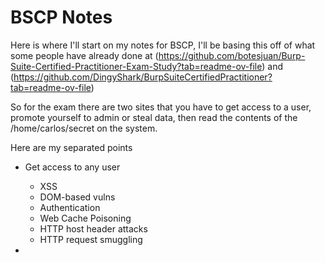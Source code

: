# BSCP Notes

Here is where I'll start on my notes for BSCP, I'll be basing this off of what some people have already done at (https://github.com/botesjuan/Burp-Suite-Certified-Practitioner-Exam-Study?tab=readme-ov-file) and (https://github.com/DingyShark/BurpSuiteCertifiedPractitioner?tab=readme-ov-file)

So for the exam there are two sites that you have to get access to a user, promote yourself to admin or steal data, then read the contents of the /home/carlos/secret on the system.

Here are my separated points

- Get access to any user
  - XSS
  - DOM-based vulns
  - Authentication
  - Web Cache Poisoning
  - HTTP host header attacks
  - HTTP request smuggling

 - 
